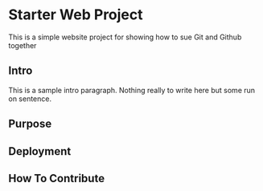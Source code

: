 # Starter Web Project

This is a simple website project for showing how to sue Git and Github together

## Intro

This is a sample intro paragraph. Nothing really to write here but some run on sentence.

## Purpose

## Deployment

## How To Contribute